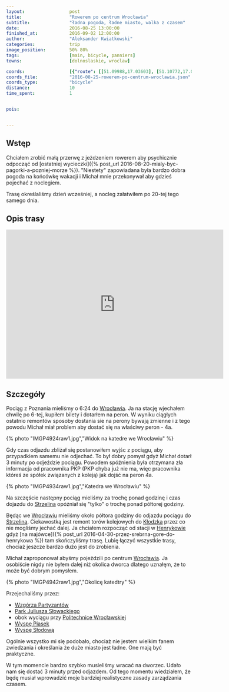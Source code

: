 ```yaml
---
layout:                 post
title:                  "Rowerem po centrum Wrocławia"
subtitle:               "ładna pogoda, ładne miasto, walka z czasem"
date:                   2016-08-25 13:00:00
finished_at:            2016-09-02 12:00:00
author:                 "Aleksander Kwiatkowski"
categories:             trip
image_position:         50% 80%
tags:                   [main, bicycle, panniers]
towns:                  [dolnoslaskie, wroclaw]

coords:                 [{"route": [[51.09988,17.03603], [51.10772,17.03869], [51.10715,17.04401], [51.10971,17.05350], [51.11214,17.04963], [51.11378,17.05019], [51.11491,17.04092], [51.10777,17.03856], [51.09974,17.03594]], "type": "bicycle"}]
coords_file:            "2016-08-25-rowerem-po-centrum-wroclawia.json"
coords_type:            "bicycle"
distance:               10
time_spent:             1


pois:


---
```


[wiki-wroclaw]: https://pl.wikipedia.org/wiki/Wroc%C5%82aw
[wiki-strzelin]: https://pl.wikipedia.org/wiki/Strzelin
[wiki-klodzko]: https://pl.wikipedia.org/wiki/K%C5%82odzko
[wiki-henrykow]: https://pl.wikipedia.org/wiki/Henryk%C3%B3w_(wojew%C3%B3dztwo_dolno%C5%9Bl%C4%85skie)
[wiki-wzgorze-partzantow]: https://pl.wikipedia.org/wiki/Wzg%C3%B3rze_Partyzant%C3%B3w_(Wroc%C5%82aw)
[wiki-park-slowackiego]: https://pl.wikipedia.org/wiki/Park_Juliusza_S%C5%82owackiego_we_Wroc%C5%82awiu
[wiki-polit-wrocl]: https://pl.wikipedia.org/wiki/Politechnika_Wroc%C5%82awska
[wiki-wyspa-piasek]: https://pl.wikipedia.org/wiki/Wyspa_Piasek_we_Wroc%C5%82awiu
[wiki-wypska-slodowa]: https://pl.wikipedia.org/wiki/Wyspa_S%C5%82odowa

Wstęp
-----

Chciałem zrobić małą przerwę z jeżdzeniem rowerem aby psychicznie odpocząć od
[ostatniej wycieczki]({% post_url 2016-08-20-mialy-byc-pagorki-a-pozniej-morze %}).
"Niestety" zapowiadana była bardzo dobra pogoda na końcówkę wakacji i
Michał mnie przekonywał aby gdzieś pojechać z noclegiem.

Trasę określaliśmy dzień wcześniej, a nocleg załatwiłem po 20-tej tego samego dnia.

Opis trasy
----------

<iframe height='405' width='590' frameborder='0' allowtransparency='true' scrolling='no' src='https://www.strava.com/activities/688891299/embed/28dfaf7e6bd347ebc16e3dfbb657e6b891689ea6'></iframe>

Szczegóły
---------

Pociąg z Poznania mieliśmy o 6:24 do [Wrocławia][wiki-wroclaw]. Ja na stację
wjechałem chwilę po 6-tej, kupiłem bilety i dotarłem na peron. W wyniku ciągłych
ostatnio remontów sposoby dostania sie na perony bywają zmienne i z tego powodu
Michał miał problem aby dostać się na właściwy peron - 4a.

{% photo "IMGP4924raw1.jpg","Widok na katedre we Wrocławiu" %}

Gdy czas odjazdu zbliżał się postanowiłem wyjśc z pociągu, aby przypadkiem samemu
nie odjechać. To był dobry pomysł gdyż Michał dotarł 3 minuty po odjeździe pociągu.
Powodem spóźnienia była otrzymana zła informacja od pracownika PKP (PKP chyba już nie ma,
więc pracownika któreś ze spółek związanych z koleją) jak dojść na peron 4a.

{% photo "IMGP4934raw1.jpg","Katedra we Wrocławiu" %}

Na szczęście następny pociąg mieliśmy za trochę ponad godzinę i czas dojazdu do
[Strzelina][wiki-strzelin] opóźniał się "tylko" o trochę ponad półtorej godziny.

Będąc we [Wrocławiu][wiki-wroclaw] mieliśmy około półtora godziny do odjazdu
pociągu do [Strzelina][wiki-strzelin]. Ciekawostką jest remont torów
kolejowych do [Kłodzka][wiki-klodzko] przez co nie mogliśmy jechać dalej.
Ja chciałem rozpocząć od stacji w [Henrykowie][wiki-henrykow] gdyż
[na majówce]({% post_url 2016-04-30-przez-srebrna-gore-do-henrykowa %})
tam skończyliśmy trasę. Lubię łączyć wszystkie trasy,
chociaż jeszcze bardzo dużo jest do zrobienia.

Michał zaproponował abyśmy pojeździli po centrum [Wrocławia][wiki-wroclaw].
Ja osobiście nigdy nie byłem dalej niż okolica dworca dlatego uznałęm, że to
może być dobrym pomysłem.

{% photo "IMGP4942raw1.jpg","Okolicę katedtry" %}


Przejechaliśmy przez:

* [Wzgórza Partyzantów][wiki-wzgorze-partzantow]
* [Park Juliusza Słowackiego][wiki-park-slowackiego]
* obok wyciągu przy [Politechnice Wrocławskiej][wiki-polit-wrocl]
* [Wyspę Piasek][wiki-wyspa-piasek]
* [Wyspę Słodową][wiki-wypska-slodowa]

Ogólnie wszystko mi się podobało, chociaż nie jestem wielkim fanem
zwiedzania i określania że duże miasto jest ładne. One mają być praktyczne.

W tym momencie bardzo szybko musieliśmy wracać na dworzec. Udało nam się dostać
3 minuty przed odjazdem. Od tego momentu wiedziałem, że będę musiał wprowadzić
moje bardziej realistyczne zasady zarządzania czasem.
